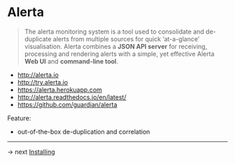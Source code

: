 # Alerta

> The alerta monitoring system is a tool used to consolidate and de-duplicate alerts from multiple sources for quick ‘at-a-glance’ visualisation. Alerta combines a **JSON API server** for receiving, processing and rendering alerts with a simple, yet effective Alerta **Web UI** and **command-line tool**.


* http://alerta.io
* http://try.alerta.io
* https://alerta.herokuapp.com
* http://alerta.readthedocs.io/en/latest/
* https://github.com/guardian/alerta

Feature:
* out-of-the-box de-duplication and correlation

-----
-> next [Installing](install.md)
